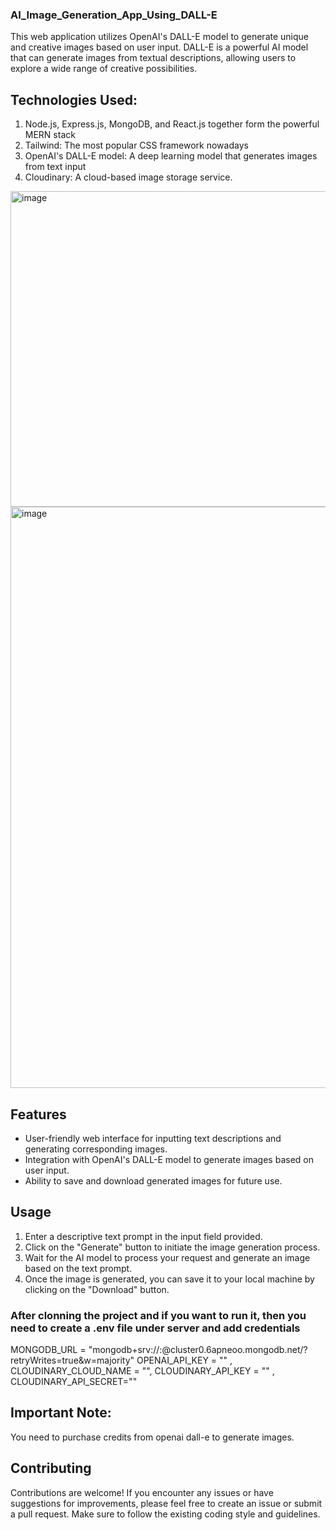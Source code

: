 ### AI_Image_Generation_App_Using_DALL-E

This web application utilizes OpenAI's DALL-E model to generate unique and creative images based on user input. DALL-E is a powerful AI model that can generate images from textual descriptions, allowing users to explore a wide range of creative possibilities.

## Technologies Used:
1. Node.js, Express.js, MongoDB, and React.js together form the powerful MERN stack
2. Tailwind: The most popular CSS framework nowadays
3. OpenAI's DALL-E model: A deep learning model that generates images from text input
4. Cloudinary: A cloud-based image storage service.

<img width="505" alt="image" src="https://github.com/fahad-ui/AI_Image_Generation_App_Using_DALL-E/assets/75291621/b033bd3e-97a7-4743-bf6b-864d47167812">
<img width="930" alt="image" src="https://github.com/fahad-ui/AI_Image_Generation_App_Using_DALL-E/assets/75291621/ab0d8527-6912-46b4-aad4-71579aa08074">

## Features
- User-friendly web interface for inputting text descriptions and generating corresponding images.
- Integration with OpenAI's DALL-E model to generate images based on user input.
- Ability to save and download generated images for future use.

## Usage
1. Enter a descriptive text prompt in the input field provided.
2. Click on the "Generate" button to initiate the image generation process.
3. Wait for the AI model to process your request and generate an image based on the text prompt.
4. Once the image is generated, you can save it to your local machine by clicking on the "Download" button.

 ### After clonning the project and if you want to run it, then you need to create a .env file under server and add credentials
MONGODB_URL = "mongodb+srv://<Username>:<Password>@cluster0.6apneoo.mongodb.net/?retryWrites=true&w=majority"
OPENAI_API_KEY = "" ,
CLOUDINARY_CLOUD_NAME = "",
CLOUDINARY_API_KEY = "" ,
CLOUDINARY_API_SECRET=""

## Important Note:
You need to purchase credits from openai dall-e to generate images.
 
 ## Contributing
Contributions are welcome! If you encounter any issues or have suggestions for improvements, please feel free to create an issue or submit a pull request. Make sure to follow the existing coding style and guidelines.
